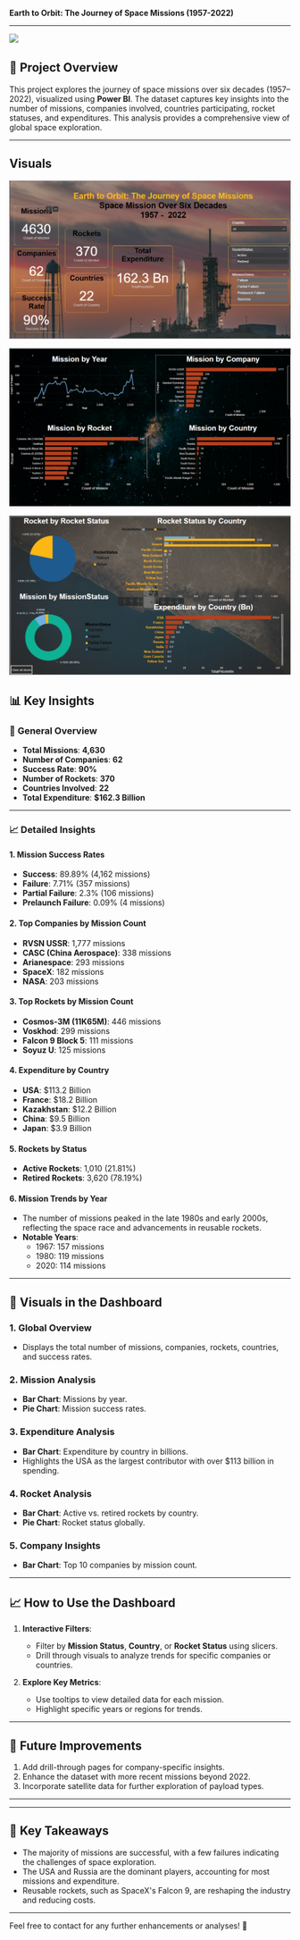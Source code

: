 **Earth to Orbit: The Journey of Space Missions (1957-2022)**

---
![](assests/D4l.gif)

## 🌌 **Project Overview**

This project explores the journey of space missions over six decades (1957–2022), visualized using **Power BI**. The dataset captures key insights into the number of missions, companies involved, countries participating, rocket statuses, and expenditures. This analysis provides a comprehensive view of global space exploration.

---
## Visuals


![](assests/first.png)


![](assests/second.png)

![](assests/third.png)

## 📊 **Key Insights**

### 🚀 **General Overview**
- **Total Missions**: **4,630**
- **Number of Companies**: **62**
- **Success Rate**: **90%**
- **Number of Rockets**: **370**
- **Countries Involved**: **22**
- **Total Expenditure**: **$162.3 Billion**

---

### 📈 **Detailed Insights**

#### 1. **Mission Success Rates**
- **Success**: 89.89% (4,162 missions)
- **Failure**: 7.71% (357 missions)
- **Partial Failure**: 2.3% (106 missions)
- **Prelaunch Failure**: 0.09% (4 missions)

#### 2. **Top Companies by Mission Count**
- **RVSN USSR**: 1,777 missions
- **CASC (China Aerospace)**: 338 missions
- **Arianespace**: 293 missions
- **SpaceX**: 182 missions
- **NASA**: 203 missions

#### 3. **Top Rockets by Mission Count**
- **Cosmos-3M (11K65M)**: 446 missions
- **Voskhod**: 299 missions
- **Falcon 9 Block 5**: 111 missions
- **Soyuz U**: 125 missions

#### 4. **Expenditure by Country**
- **USA**: $113.2 Billion
- **France**: $18.2 Billion
- **Kazakhstan**: $12.2 Billion
- **China**: $9.5 Billion
- **Japan**: $3.9 Billion

#### 5. **Rockets by Status**
- **Active Rockets**: 1,010 (21.81%)
- **Retired Rockets**: 3,620 (78.19%)

#### 6. **Mission Trends by Year**
- The number of missions peaked in the late 1980s and early 2000s, reflecting the space race and advancements in reusable rockets.
- **Notable Years**:
  - 1967: 157 missions
  - 1980: 119 missions
  - 2020: 114 missions

---

## 📂 **Visuals in the Dashboard**

### 1. **Global Overview**
   - Displays the total number of missions, companies, rockets, countries, and success rates.

### 2. **Mission Analysis**
   - **Bar Chart**: Missions by year.
   - **Pie Chart**: Mission success rates.

### 3. **Expenditure Analysis**
   - **Bar Chart**: Expenditure by country in billions.
   - Highlights the USA as the largest contributor with over $113 billion in spending.

### 4. **Rocket Analysis**
   - **Bar Chart**: Active vs. retired rockets by country.
   - **Pie Chart**: Rocket status globally.

### 5. **Company Insights**
   - **Bar Chart**: Top 10 companies by mission count.

---

## 📈 **How to Use the Dashboard**

1. **Interactive Filters**:
   - Filter by **Mission Status**, **Country**, or **Rocket Status** using slicers.
   - Drill through visuals to analyze trends for specific companies or countries.

2. **Explore Key Metrics**:
   - Use tooltips to view detailed data for each mission.
   - Highlight specific years or regions for trends.

---

## 🌟 **Future Improvements**
1. Add drill-through pages for company-specific insights.
2. Enhance the dataset with more recent missions beyond 2022.
3. Incorporate satellite data for further exploration of payload types.

---


---

## 📌 **Key Takeaways**
- The majority of missions are successful, with a few failures indicating the challenges of space exploration.
- The USA and Russia are the dominant players, accounting for most missions and expenditure.
- Reusable rockets, such as SpaceX's Falcon 9, are reshaping the industry and reducing costs.

---

Feel free to contact for any further enhancements or analyses! 🚀
